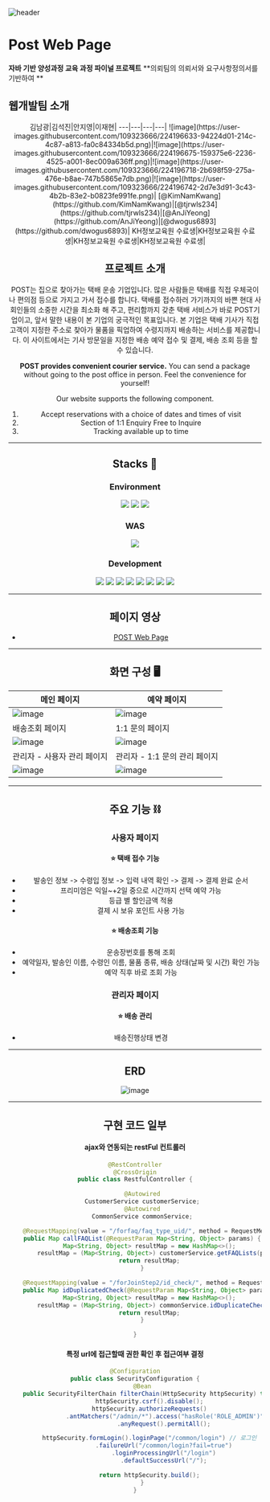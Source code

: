 ![header](https://capsule-render.vercel.app/api?type=slice&color=gradient&height=150&section=footer&text=Final%20Project&fontSize=80)

# Post Web Page

**자바 기반 양성과정 교육 과정 파이널 프로젝트**
**의뢰팀의 의뢰서와 요구사항정의서를 기반하여 **

## 웹개발팀 소개

<div align="center">
김남광|김석진|안지영|이재현|
---|---|---|---|
![image](https://user-images.githubusercontent.com/109323666/224196633-94224d01-214c-4c87-a813-fa0c84334b5d.png)|![image](https://user-images.githubusercontent.com/109323666/224196675-159375e6-2236-4525-a001-8ec009a636ff.png)|![image](https://user-images.githubusercontent.com/109323666/224196718-2b698f59-275a-476e-b8ae-747b5865e7db.png)|![image](https://user-images.githubusercontent.com/109323666/224196742-2d7e3d91-3c43-4b2b-83e2-b0823fe991fe.png)|
[@KimNamKwang](https://github.com/KimNamKwang)|[@tjrwls234](https://github.com/tjrwls234)|[@AnJiYeong](https://github.com/AnJiYeong)|[@dwogus6893](https://github.com/dwogus6893)|
KH정보교육원 수료생|KH정보교육원 수료생|KH정보교육원 수료생|KH정보교육원 수료생|

## 프로젝트 소개

POST는 집으로 찾아가는 택배 운송 기업입니다. 많은 사람들은 택배를 직접 우체국이나 편의점 등으로 가지고 가서 접수를 합니다. 택배를 접수하러 가기까지의 바쁜 현대 사회인들의 소중한 시간을 최소화 해 주고, 편리함까지 갖춘 택배 서비스가 바로 POST기업이고, 앞서 말한 내용이 본 기업의 궁극적인 목표입니다. 본 기업은 택배 기사가 직접 고객이 지정한 주소로 찾아가 물품을 픽업하여 수령지까지 배송하는 서비스를 제공합니다. 이 사이트에서는 기사 방문일을 지정한 배송 예약 접수 및 결제, 배송 조회 등을 할 수 있습니다.

**POST provides convenient courier service.**
You can send a package without going to the post office in person. Feel the convenience for yourself!

Our website supports the following component.

1. Accept reservations with a choice of dates and times of visit
2. Section of 1:1 Enquiry Free to Inquire
3. Tracking available up to time

---

## Stacks 🔧

### Environment

<img src="https://img.shields.io/badge/Visual%20Studio%20Code-007ACC?style=for-the-badge&logo=Visual%20Studio%20Code&logoColor=white"> <img src="https://img.shields.io/badge/Git-F05032?style=for-the-badge&logo=Git&logoColor=white"> <img src="https://img.shields.io/badge/GitHub-181717?style=for-the-badge&logo=GitHub&logoColor=white">

### WAS

<img src="https://img.shields.io/badge/Apache%20Tomcat-F8DC75?style=for-the-badge&logo=Apache%20Tomcat&logoColor=black">

### Development

<img src="https://img.shields.io/badge/JAVA-007396?style=for-the-badge&logo=java&logoColor=white"> <img src="https://img.shields.io/badge/MySQL-4479A1?style=for-the-badge&logo=MySQL&logoColor=white"> <img src="https://img.shields.io/badge/JavaScript-F7DF1E?style=for-the-badge&logo=JavaScript&logoColor=black"> <img src="https://img.shields.io/badge/Spring%20Boot-6DB33F?style=for-the-badge&logo=Spring%20Boot&logoColor=white"> <img src="https://img.shields.io/badge/jQuery-0769AD?style=for-the-badge&logo=jQuery&logoColor=white"> <img src="https://img.shields.io/badge/HTML-E34F26?style=for-the-badge&logo=HTML5&logoColor=white"> <img src="https://img.shields.io/badge/CSS-1572B6?style=for-the-badge&logo=CSS3&logoColor=white"> <img src="https://img.shields.io/badge/Bootstrap-7952B3?style=for-the-badge&logo=Bootstrap&logoColor=white">

---

## 페이지 영상

- [POST Web Page](https://www.youtube.com/watch?v=SDOiq77q_7Q)

---

## 화면 구성 🖥

| 메인 페이지                                                                                                      | 예약 페이지                                                                                                      |
| ---------------------------------------------------------------------------------------------------------------- | ---------------------------------------------------------------------------------------------------------------- |
| ![image](https://user-images.githubusercontent.com/109323666/224203281-2acf75cd-d972-415d-97ac-4f85631e039d.png) | ![image](https://user-images.githubusercontent.com/109323666/224203983-d9db226b-4b01-4439-95e8-235c00bacdb8.png) |
| 배송조회 페이지                                                                                                  | 1:1 문의 페이지                                                                                                  |
| ![image](https://user-images.githubusercontent.com/109323666/224204377-d0136d8f-a261-4766-8c3f-02ba3225621c.png) | ![image](https://user-images.githubusercontent.com/109323666/224204676-4f7c984d-d7bb-434c-b1d0-5120fd9ba74d.png) |
| 관리자 - 사용자 관리 페이지                                                                                      | 관리자 - 1:1 문의 관리 페이지                                                                                    |
| ![image](https://user-images.githubusercontent.com/109323666/224205061-30e2b542-f652-4928-afa8-005ca89871ba.png) | ![image](https://user-images.githubusercontent.com/109323666/224205119-92416c7a-98f7-44a9-8555-02686e453e69.png) |

---

## 주요 기능 ⛓️

### 사용자 페이지

#### ⭐ 택배 접수 기능

- 발송인 정보 -> 수령입 정보 -> 입력 내역 확인 -> 결제 -> 결제 완료 순서
- 프리미엄은 익일~+2일 중으로 시간까지 선택 예약 가능
- 등급 별 할인금액 적용
- 결제 시 보유 포인트 사용 가능

#### ⭐ 배송조회 기능

- 운송장번호를 통해 조회
- 예약일자, 발송인 이름, 수령인 이름, 물품 종류, 배송 상태(날짜 및 시간) 확인 가능
- 예약 직후 바로 조회 가능

### 관리자 페이지

#### ⭐ 배송 관리

- 배송진행상태 변경

---

## ERD

![image](https://user-images.githubusercontent.com/109323666/224228867-a110bd5e-14cf-49db-858c-3a3d55c3b838.png)

---

## 구현 코드 일부

#### ajax와 연동되는 restFul 컨트롤러

```java
@RestController
@CrossOrigin
public class RestfulController {

    @Autowired
    CustomerService customerService;
    @Autowired
    CommonService commonService;

    @RequestMapping(value = "/forfaq/faq_type_uid/", method = RequestMethod.GET)
    public Map callFAQList(@RequestParam Map<String, Object> params) {
        Map<String, Object> resultMap = new HashMap<>();
        resultMap = (Map<String, Object>) customerService.getFAQLists(params);
        return resultMap;
    }

    @RequestMapping(value = "/forJoinStep2/id_check/", method = RequestMethod.GET)
    public Map idDuplicatedCheck(@RequestParam Map<String, Object> params) {
        Map<String, Object> resultMap = new HashMap<>();
        resultMap = (Map<String, Object>) commonService.idDuplicateCheck(params);
        return resultMap;
    }

}
```

#### 특정 url에 접근할때 권한 확인 후 접근여부 결정

```JAVA
@Configuration
public class SecurityConfiguration {
    @Bean
    public SecurityFilterChain filterChain(HttpSecurity httpSecurity) throws Exception {
        httpSecurity.csrf().disable();
        httpSecurity.authorizeRequests()
                .antMatchers("/admin/*").access("hasRole('ROLE_ADMIN')")
                .anyRequest().permitAll();

        httpSecurity.formLogin().loginPage("/common/login") // 로그인
                .failureUrl("/common/login?fail=true")
                .loginProcessingUrl("/login")
                .defaultSuccessUrl("/");

        return httpSecurity.build();
    }
}
```
